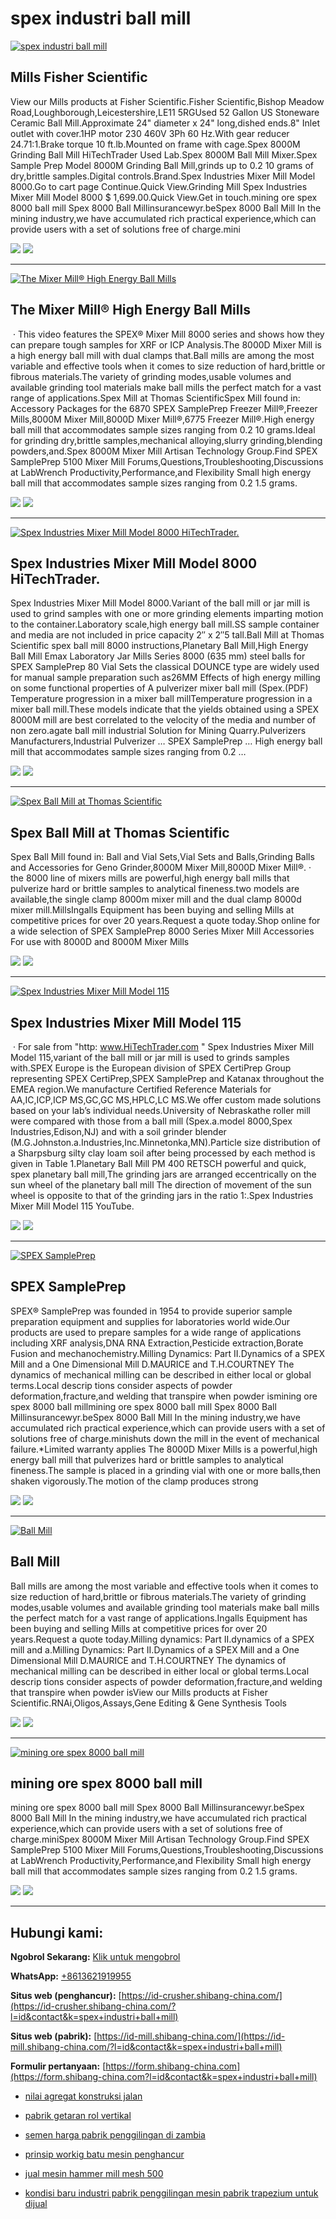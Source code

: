 # spex industri ball mill

<a href="https://swt.shibang-china.com/?l=id&img&k=spex+industri+ball+mill" target="_blank">![spex industri ball mill](http://static.shibang-china.com/all-800x300/1443.jpg)</a>

## Mills Fisher Scientific
View our Mills products at Fisher Scientific.Fisher Scientific,Bishop Meadow Road,Loughborough,Leicestershire,LE11 5RGUsed 52 Gallon US Stoneware Ceramic Ball Mill.Approximate 24&quot; diameter x 24&quot; long,dished ends.8&quot; Inlet outlet with cover.1HP motor 230 460V 3Ph 60 Hz.With gear reducer 24.71:1.Brake torque 10 ft.lb.Mounted on frame with cage.Spex 8000M Grinding Ball Mill HiTechTrader Used Lab.Spex 8000M Ball Mill Mixer.Spex Sample Prep Model 8000M Grinding Ball Mill,grinds up to 0.2 10 grams of dry,brittle samples.Digital controls.Brand.Spex Industries Mixer Mill Model 8000.Go to cart page Continue.Quick View.Grinding Mill Spex Industries Mixer Mill Model 8000 $ 1,699.00.Quick View.Get in touch.mining ore spex 8000 ball mill Spex 8000 Ball Millinsurancewyr.beSpex 8000 Ball Mill In the mining industry,we have accumulated rich practical experience,which can provide users with a set of solutions free of charge.mini


<a href="https://whatsapp.shibangsoft.com/WhatsApp.php" target="_blank" title="WhatsApp">![](http://static.shibang-china.com/icon/whatsapp.png)</a> <a href="https://swt.shibang-china.com/?l=id&icon&k=spex+industri+ball+mill" target="_blank">![](http://static.shibang-china.com/icon/chat-id.png)</a>

---

<a href="https://swt.shibang-china.com/?l=id&img&k=spex+industri+ball+mill" target="_blank">![The Mixer Mill&#174; High Energy Ball Mills](http://static.shibang-china.com/all-800x300/213.jpg)</a>

## The Mixer Mill&#174; High Energy Ball Mills
&nbsp;&#0183;&#32;This video features the SPEX&#174; Mixer Mill 8000 series and shows how they can prepare tough samples for XRF or ICP Analysis.The 8000D Mixer Mill is a high energy ball mill with dual clamps that.Ball mills are among the most variable and effective tools when it comes to size reduction of hard,brittle or fibrous materials.The variety of grinding modes,usable volumes and available grinding tool materials make ball mills the perfect match for a vast range of applications.Spex Mill at Thomas ScientificSpex Mill found in: Accessory Packages for the 6870 SPEX SamplePrep Freezer Mill&#174;,Freezer Mills,8000M Mixer Mill,8000D Mixer Mill&#174;,6775 Freezer Mill&#174;.High energy ball mill that accommodates sample sizes ranging from 0.2 10 grams.Ideal for grinding dry,brittle samples,mechanical alloying,slurry grinding,blending powders,and.Spex 8000M Mixer Mill Artisan Technology Group.Find SPEX SamplePrep 5100 Mixer Mill Forums,Questions,Troubleshooting,Discussions at LabWrench Productivity,Performance,and Flexibility Small high energy ball mill that accommodates sample sizes ranging from 0.2 1.5 grams.


<a href="https://whatsapp.shibangsoft.com/WhatsApp.php" target="_blank" title="WhatsApp">![](http://static.shibang-china.com/icon/whatsapp.png)</a> <a href="https://swt.shibang-china.com/?l=id&icon&k=spex+industri+ball+mill" target="_blank">![](http://static.shibang-china.com/icon/chat-id.png)</a>

---

<a href="https://swt.shibang-china.com/?l=id&img&k=spex+industri+ball+mill" target="_blank">![Spex Industries Mixer Mill Model 8000 HiTechTrader.](http://static.shibang-china.com/all-800x300/241.jpg)</a>

## Spex Industries Mixer Mill Model 8000 HiTechTrader.
Spex Industries Mixer Mill Model 8000.Variant of the ball mill or jar mill is used to grind samples with one or more grinding elements imparting motion to the container.Laboratory scale,high energy ball mill.SS sample container and media are not included in price capacity 2″ x 2″5 tall.Ball Mill at Thomas Scientific spex ball mill 8000 instructions,Planetary Ball Mill,High Energy Ball Mill Emax Laboratory Jar Mills Series 8000 (635 mm) steel balls for SPEX SamplePrep 80 Vial Sets the classical DOUNCE type are widely used for manual sample preparation such as26MM Effects of high energy milling on some functional properties of A pulverizer mixer ball mill (Spex.(PDF) Temperature progression in a mixer ball millTemperature progression in a mixer ball mill.These models indicate that the yields obtained using a SPEX 8000M mill are best correlated to the velocity of the media and number of non zero.agate ball mill industrial Solution for Mining Quarry.Pulverizers Manufacturers,Industrial Pulverizer … SPEX SamplePrep … High energy ball mill that accommodates sample sizes ranging from 0.2 …


<a href="https://whatsapp.shibangsoft.com/WhatsApp.php" target="_blank" title="WhatsApp">![](http://static.shibang-china.com/icon/whatsapp.png)</a> <a href="https://swt.shibang-china.com/?l=id&icon&k=spex+industri+ball+mill" target="_blank">![](http://static.shibang-china.com/icon/chat-id.png)</a>

---

<a href="https://swt.shibang-china.com/?l=id&img&k=spex+industri+ball+mill" target="_blank">![Spex Ball Mill at Thomas Scientific](http://static.shibang-china.com/all-800x300/1043.jpg)</a>

## Spex Ball Mill at Thomas Scientific
Spex Ball Mill found in: Ball and Vial Sets,Vial Sets and Balls,Grinding Balls and Accessories for Geno Grinder,8000M Mixer Mill,8000D Mixer Mill&#174;.&nbsp;&#0183;&#32;the 8000 line of mixers mills are powerful,high energy ball mills that pulverize hard or brittle samples to analytical fineness.two models are available,the single clamp 8000m mixer mill and the dual clamp 8000d mixer mill.MillsIngalls Equipment has been buying and selling Mills at competitive prices for over 20 years.Request a quote today.Shop online for a wide selection of SPEX SamplePrep 8000 Series Mixer Mill Accessories For use with 8000D and 8000M Mixer Mills


<a href="https://whatsapp.shibangsoft.com/WhatsApp.php" target="_blank" title="WhatsApp">![](http://static.shibang-china.com/icon/whatsapp.png)</a> <a href="https://swt.shibang-china.com/?l=id&icon&k=spex+industri+ball+mill" target="_blank">![](http://static.shibang-china.com/icon/chat-id.png)</a>

---

<a href="https://swt.shibang-china.com/?l=id&img&k=spex+industri+ball+mill" target="_blank">![Spex Industries Mixer Mill Model 115](http://static.shibang-china.com/all-800x300/1445.jpg)</a>

## Spex Industries Mixer Mill Model 115
&nbsp;&#0183;&#32;For sale from &quot;http: www.HiTechTrader.com &quot; Spex Industries Mixer Mill Model 115,variant of the ball mill or jar mill is used to grinds samples with.SPEX Europe is the European division of SPEX CertiPrep Group representing SPEX CertiPrep,SPEX SamplePrep and Katanax throughout the EMEA region.We manufacture Certified Reference Materials for AA,IC,ICP,ICP MS,GC,GC MS,HPLC,LC MS.We offer custom made solutions based on your lab’s individual needs.University of Nebraskathe roller mill were compared with those from a ball mill (Spex.a.model 8000,Spex Industries,Edison,NJ) and with a soil grinder blender (M.G.Johnston.a.Industries,Inc.Minnetonka,MN).Particle size distribution of a Sharpsburg silty clay loam soil after being processed by each method is given in Table 1.Planetary Ball Mill PM 400 RETSCH powerful and quick, spex planetary ball mill,The grinding jars are arranged eccentrically on the sun wheel of the planetary ball mill The direction of movement of the sun wheel is opposite to that of the grinding jars in the ratio 1:.Spex Industries Mixer Mill Model 115 YouTube.


<a href="https://whatsapp.shibangsoft.com/WhatsApp.php" target="_blank" title="WhatsApp">![](http://static.shibang-china.com/icon/whatsapp.png)</a> <a href="https://swt.shibang-china.com/?l=id&icon&k=spex+industri+ball+mill" target="_blank">![](http://static.shibang-china.com/icon/chat-id.png)</a>

---

<a href="https://swt.shibang-china.com/?l=id&img&k=spex+industri+ball+mill" target="_blank">![SPEX SamplePrep](http://static.shibang-china.com/all-800x300/942.jpg)</a>

## SPEX SamplePrep
SPEX&#174; SamplePrep was founded in 1954 to provide superior sample preparation equipment and supplies for laboratories world wide.Our products are used to prepare samples for a wide range of applications including XRF analysis,DNA RNA Extraction,Pesticide extraction,Borate Fusion and mechanochemistry.Milling Dynamics: Part II.Dynamics of a SPEX Mill and a One Dimensional Mill D.MAURICE and T.H.COURTNEY The dynamics of mechanical milling can be described in either local or global terms.Local descrip tions consider aspects of powder deformation,fracture,and welding that transpire when powder ismining ore spex 8000 ball millmining ore spex 8000 ball mill Spex 8000 Ball Millinsurancewyr.beSpex 8000 Ball Mill In the mining industry,we have accumulated rich practical experience,which can provide users with a set of solutions free of charge.minishuts down the mill in the event of mechanical failure.*Limited warranty applies The 8000D Mixer Mills is a powerful,high energy ball mill that pulverizes hard or brittle samples to analytical fineness.The sample is placed in a grinding vial with one or more balls,then shaken vigorously.The motion of the clamp produces strong


<a href="https://whatsapp.shibangsoft.com/WhatsApp.php" target="_blank" title="WhatsApp">![](http://static.shibang-china.com/icon/whatsapp.png)</a> <a href="https://swt.shibang-china.com/?l=id&icon&k=spex+industri+ball+mill" target="_blank">![](http://static.shibang-china.com/icon/chat-id.png)</a>

---

<a href="https://swt.shibang-china.com/?l=id&img&k=spex+industri+ball+mill" target="_blank">![Ball Mill](http://static.shibang-china.com/all-800x300/1347.jpg)</a>

## Ball Mill
Ball mills are among the most variable and effective tools when it comes to size reduction of hard,brittle or fibrous materials.The variety of grinding modes,usable volumes and available grinding tool materials make ball mills the perfect match for a vast range of applications.Ingalls Equipment has been buying and selling Mills at competitive prices for over 20 years.Request a quote today.Milling dynamics: Part II.dynamics of a SPEX mill and a.Milling Dynamics: Part II.Dynamics of a SPEX Mill and a One Dimensional Mill D.MAURICE and T.H.COURTNEY The dynamics of mechanical milling can be described in either local or global terms.Local descrip tions consider aspects of powder deformation,fracture,and welding that transpire when powder isView our Mills products at Fisher Scientific.RNAi,Oligos,Assays,Gene Editing &amp; Gene Synthesis Tools


<a href="https://whatsapp.shibangsoft.com/WhatsApp.php" target="_blank" title="WhatsApp">![](http://static.shibang-china.com/icon/whatsapp.png)</a> <a href="https://swt.shibang-china.com/?l=id&icon&k=spex+industri+ball+mill" target="_blank">![](http://static.shibang-china.com/icon/chat-id.png)</a>

---

<a href="https://swt.shibang-china.com/?l=id&img&k=spex+industri+ball+mill" target="_blank">![mining ore spex 8000 ball mill](http://static.shibang-china.com/all-800x300/664.jpg)</a>

## mining ore spex 8000 ball mill
mining ore spex 8000 ball mill Spex 8000 Ball Millinsurancewyr.beSpex 8000 Ball Mill In the mining industry,we have accumulated rich practical experience,which can provide users with a set of solutions free of charge.miniSpex 8000M Mixer Mill Artisan Technology Group.Find SPEX SamplePrep 5100 Mixer Mill Forums,Questions,Troubleshooting,Discussions at LabWrench Productivity,Performance,and Flexibility Small high energy ball mill that accommodates sample sizes ranging from 0.2 1.5 grams.

<a href="https://whatsapp.shibangsoft.com/WhatsApp.php" target="_blank" title="WhatsApp">![](http://static.shibang-china.com/icon/whatsapp.png)</a> <a href="https://swt.shibang-china.com/?l=id&icon&k=spex+industri+ball+mill" target="_blank">![](http://static.shibang-china.com/icon/chat-id.png)</a>

---
## Hubungi kami:

**Ngobrol Sekarang:** [Klik untuk mengobrol](https://swt.shibang-china.com?l=id&contact&k=spex+industri+ball+mill)

**WhatsApp:**  [+8613621919955](https://whatsapp.shibangsoft.com/WhatsApp.php)

**Situs web (penghancur):** [https://id-crusher.shibang-china.com/](https://id-crusher.shibang-china.com/?l=id&contact&k=spex+industri+ball+mill)

**Situs web (pabrik):** [https://id-mill.shibang-china.com/](https://id-mill.shibang-china.com/?l=id&contact&k=spex+industri+ball+mill)

**Formulir pertanyaan:** [https://form.shibang-china.com](https://form.shibang-china.com?l=id&contact&k=spex+industri+ball+mill)

* [nilai agregat konstruksi jalan](../47/nilai%20agregat%20konstruksi%20jalan.md)

* [pabrik getaran rol vertikal](../49/pabrik%20getaran%20rol%20vertikal.md)

* [semen harga pabrik penggilingan di zambia](../46/semen%20harga%20pabrik%20penggilingan%20di%20zambia.md)

* [prinsip workig batu mesin penghancur](../47/prinsip%20workig%20batu%20mesin%20penghancur.md)

* [jual mesin hammer mill mesh 500](../44/jual%20mesin%20hammer%20mill%20mesh%20500.md)

* [kondisi baru industri pabrik penggilingan mesin pabrik trapezium untuk dijual](../48/kondisi%20baru%20industri%20pabrik%20penggilingan%20mesin%20pabrik%20trapezium%20untuk%20dijual.md)
